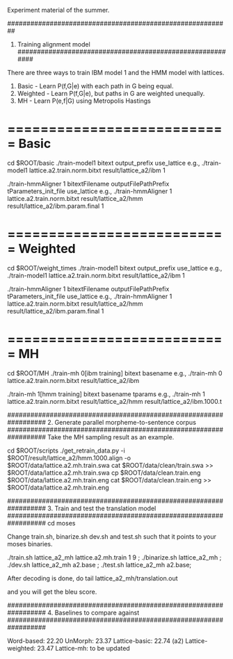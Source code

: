 Experiment material of the summer.

##########################################################
1. Training alignment model
##########################################################

There are three ways to train IBM model 1 and the HMM model with lattices. 

1) Basic - Learn P(f,G|e) with each path in G being equal.
2) Weighted - Learn P(f,G|e), but paths in G are weighted unequally.
3) MH - Learn P(e,f|G) using Metropolis Hastings   

===========================
Basic
===========================
cd $ROOT/basic
./train-model1 bitext output_prefix use_lattice
e.g., ./train-model1 lattice.a2.train.norm.bitxt result/lattice_a2/ibm 1

./train-hmmAligner 1 bitextFilename outputFilePathPrefix tParameters_init_file use_lattice
e.g., ./train-hmmAligner 1 lattice.a2.train.norm.bitxt result/lattice_a2/hmm result/lattice_a2/ibm.param.final 1

===========================
Weighted
===========================
cd $ROOT/weight_times
./train-model1 bitext output_prefix use_lattice
e.g., ./train-model1 lattice.a2.train.norm.bitxt result/lattice_a2/ibm 1

./train-hmmAligner 1 bitextFilename outputFilePathPrefix tParameters_init_file use_lattice
e.g., ./train-hmmAligner 1 lattice.a2.train.norm.bitxt result/lattice_a2/hmm result/lattice_a2/ibm.param.final 1

===========================
MH
===========================
cd $ROOT/MH 
./train-mh 0[ibm training] bitext basename
e.g., ./train-mh 0 lattice.a2.train.norm.bitxt result/lattice_a2/ibm 

./train-mh 1[hmm training] bitext basename tparams
e.g., ./train-mh 1 lattice.a2.train.norm.bitxt result/lattice_a2/hmm  result/lattice_a2/ibm.1000.t 

##################################################################
2. Generate parallel morpheme-to-sentence corpus
##################################################################
Take the MH sampling result as an example.

cd $ROOT/scripts
./get_retrain_data.py -i $ROOT/result/lattice_a2/hmm.1000.align -o $ROOT/data/lattice.a2.mh.train.swa
cat $ROOT/data/clean/train.swa >> $ROOT/data/lattice.a2.mh.train.swa
cp $ROOT/data/clean.train.eng $ROOT/data/lattice.a2.mh.train.eng
cat $ROOT/data/clean.train.eng >> $ROOT/data/lattice.a2.mh.train.eng

##################################################################
3. Train and test the translation model 
##################################################################
cd moses

Change train.sh, binarize.sh dev.sh and test.sh such that it points to your moses binaries.

./train.sh lattice_a2_mh lattice.a2.mh.train 1 9 ; ./binarize.sh lattice_a2_mh ; ./dev.sh lattice_a2_mh a2.base ; ./test.sh lattice_a2_mh a2.base;

After decoding is done, do 
tail lattice_a2_mh/translation.out

and you will get the bleu score.

##################################################################
4. Baselines to compare against 
##################################################################

Word-based: 22.20
UnMorph: 23.37
Lattice-basic: 22.74 (a2)
Lattice-weighted: 23.47
Lattice-mh: to be updated
